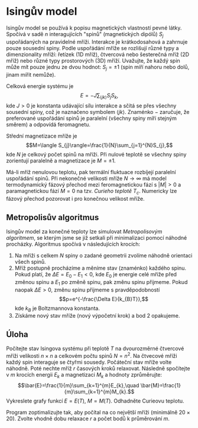 # Isingův model

Isingův model se používá k popisu magnetických vlastností pevné látky. Spočívá v sadě $n$ interagujících "spinů" (magnetických dipólů) $S_j$ uspořádaných na pravidelné mříži. Interakce je krátkodosahová a zahrnuje pouze sousední spiny. Podle uspořádání mříže se rozlišují různé typy a dimenzionality mříží: řetízek (1D mříž), čtvercová nebo šesterečná mříž (2D mříž) nebo různé typy prostorových (3D) mříží. Uvažujte, že každý spin může mít pouze jednu ze dvou hodnot: $S_j=\pm 1$ (spin míří nahoru nebo dolů, jinam mířit nemůže).

Celková energie systému je $$E=-J\sum_{\langle jk\rangle}S_{j}S_{k},$$ kde $J>0$ je konstanta udávající sílu interakce a sčítá se přes všechny sousední spiny, což je naznačeno symbolem $\langle jk\rangle$. Znaménko $-$ zaručuje, že preferované uspořádání spinů je paralelní (všechny spiny míří stejným směrem) a odpovídá feromagnetu.

Střední magnetizace mříže je $$M=\langle S_{j}\rangle=\frac{1}{N}\sum_{j=1}^{N}S_{j},$$ kde $N$ je celkový počet spinů na mříži. Při nulové teplotě se všechny spiny zorientují paralelně a magnetizace je $M=\pm 1$.

Má-li mříž nenulovou teplotu, pak termální fluktuace rozbíjejí paralelní uspořádání spinů. Při nekonečné velikosti mříže $N\rightarrow\infty$ má model termodynamický fázový přechod mezi feromagnetickou fází s $|M|>0$ a paramagnetickou fází $M=0$ na tzv. *Curieho teplotě* $T_{c}$. Numericky lze fázový přechod pozorovat i pro konečnou velikost mříže.

## Metropolisův algoritmus
Isingův model za konečné teploty lze simulovat *Metropolisovým algoritmem*, se kterým jsme se již setkali při minimalizaci pomocí náhodné procházky. Algoritmus spočívá v následujících krocích:
1. Na mříži s celkem $N$ spiny o zadané geometrii zvolíme náhodně orientaci všech spinů.
1. Mříž postupně procházíme a měníme stav (znaménko) každého spinu. Pokud platí, že $\Delta E=E_0-E_1<0$, kde $E_0$ je energie celé mříže před změnou spinu a $E_1$ po změně spinu, pak změnu spinu přijmeme. Pokud naopak $\Delta E>0$, změnu spinu přijmeme s pravděpodobností $$p=e^{-\frac{\Delta E}{k_{B}T}},$$ kde $k_B$ je Boltzmannova konstanta.
1. Získáme nový stav mříže (nový výpočetní krok) a bod 2 opakujeme.

## Úloha
Počítejte stav Isingova systému při teplotě $T$ na dvourozměrné čtvercové mříži velikosti $n\times n$ a celkovém počtu spinů $N=n^2$. Na čtvecové mříži každý spin interaguje se čtyřmi sousedy. Počáteční stav mříže volte náhodně. Poté nechte mříž $r$ časových kroků relaxovat. Následně spočítejte v $m$ krocích energii $E_{k}$ a magnetizaci $M_{k}$ a hodnoty zprůměrujte: $$\bar{E}=\frac{1}{m}\sum_{k=1}^{m}E_{k},\quad \bar{M}=\frac{1}{m}\sum_{k=1}^{m}M_{k}.$$ Vykreslete grafy funkcí $E=E(T)$, $M=M(T)$. Odhadněte Curieovu teplotu.

Program zoptimalizujte tak, aby počítal na co největší mříži (minimálně $20\times 20$). Zvolte vhodně dobu relaxace $r$ a počet bodů k průměrování $m$.
